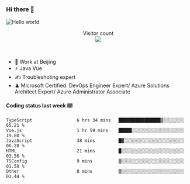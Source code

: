 ### Hi there 👋

<img src="https://raw.githubusercontent.com/sagar-viradiya/sagar-viradiya/master/resources/banner.png" alt="Hello world">
<p align="center"> 
  Visitor count<br/>
  <img src="https://profile-counter.glitch.me/youszoe/count.svg" />
</p>
<br/>

- 🍻 Work at Beijing 
- ⚡ Java Vue
- ✍️ Troubleshoting expert
- ♟  Microsoft Certified: DevOps Engineer Expert/ Azure Solutions Architect Expert/ Azure Administrator Associate

#### Coding status last week ⌨️

<!--START_SECTION:waka-->

```text
TypeScript                 6 hrs 34 mins   ████████████████▒░░░░░░░░   65.21 %
Vue.js                     1 hr 59 mins    █████░░░░░░░░░░░░░░░░░░░░   19.80 %
JavaScript                 38 mins         █▓░░░░░░░░░░░░░░░░░░░░░░░   06.28 %
HTML                       21 mins         █░░░░░░░░░░░░░░░░░░░░░░░░   03.56 %
TSConfig                   9 mins          ▒░░░░░░░░░░░░░░░░░░░░░░░░   01.58 %
Other                      8 mins          ▒░░░░░░░░░░░░░░░░░░░░░░░░   01.44 %
```

<!--END_SECTION:waka-->

<br/>
<center><img src="http://ghchart.rshah.org/409ba5/yousazoe" alt="" /></center>


